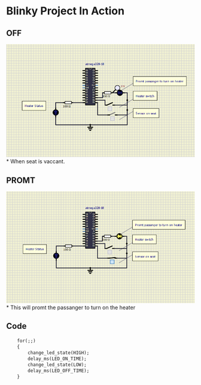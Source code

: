 # Blinky Project In Action
## OFF
![image](https://github.com/274699/Emb-C/blob/823933e35c7921b2ce0e29233b4086412dc4da0d/simulation/OFF.png)
	* When seat is vaccant.
## PROMT
![image](https://github.com/274699/Emb-C/blob/5cd574e5e2fa230c62d52ad7ba47eecd4959a91f/simulation/PROMT.png)
	* This will promt the passanger to turn on the heater

## Code 
```
	for(;;)
	{
        change_led_state(HIGH);
		delay_ms(LED_ON_TIME);
        change_led_state(LOW);
		delay_ms(LED_OFF_TIME);	
	}
```
